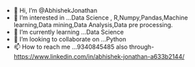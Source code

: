 - 👋 Hi, I’m @AbhishekJonathan
- 👀 I’m interested in ...Data Science , R,Numpy,Pandas,Machine learning,Data mining,Data Analysis,Data pre processing.
- 🌱 I’m currently learning ...Data Science
- 💞️ I’m looking to collaborate on ...Python
- 📫 How to reach me ...9340845485 also through- https://www.linkedin.com/in/abhishek-jonathan-a633b2144/

<!---
AbhishekJonathan/AbhishekJonathan is a ✨ special ✨ repository because its `README.md` (this file) appears on your GitHub profile.
You can click the Preview link to take a look at your changes.
--->
